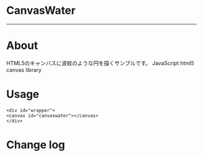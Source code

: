 # CanvasWater
---

# About
HTML5のキャンバスに波紋のような円を描くサンプルです。
JavaScript html5 canvas library

# Usage

    <div id="wrapper">
    <canvas id="canvaswater"></canvas>
    </div>

# Change log
